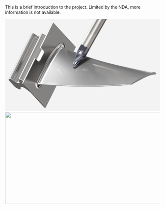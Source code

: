 This is a brief introduction to the project. Limited by the NDA, more information is not available.

<img src="/image/Turbine_blade.png"  width="600" height="300">

<img src="/image/x_ray.png"  width="600" height="300">
